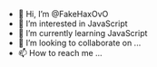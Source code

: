 - 👋 Hi, I’m @FakeHaxOvO
- 👀 I’m interested in JavaScript
- 🌱 I’m currently learning JavaScript
- 💞️ I’m looking to collaborate on ...
- 📫 How to reach me ...
 
<!---
FakeHaxOvO/FakeHaxOvO is a ✨ special ✨ repository because its `README.md` (this file) appears on your GitHub profile.
You can click the Preview link to take a look at your changes.
--->
